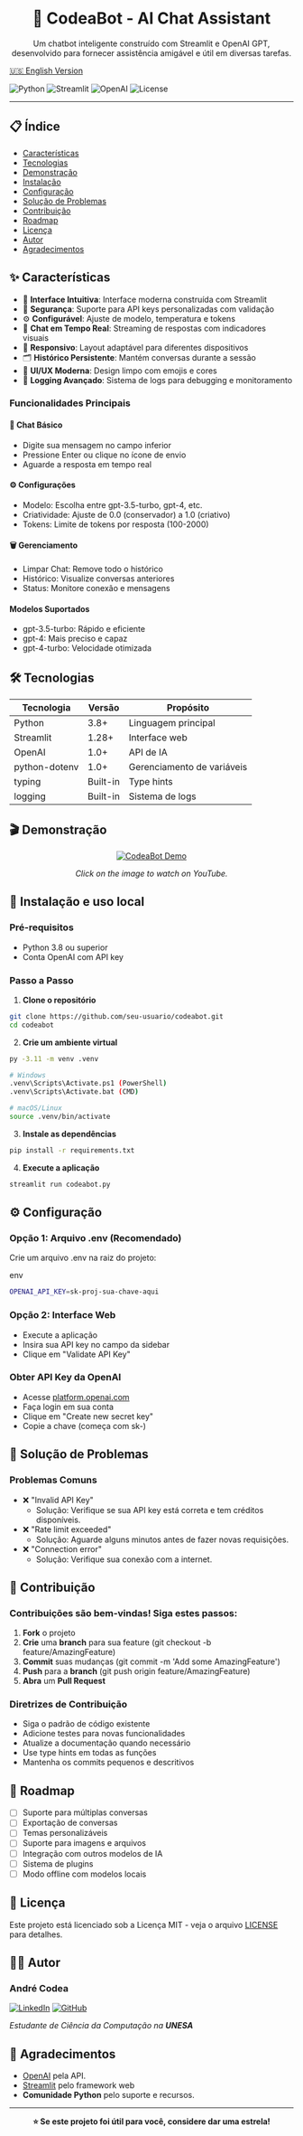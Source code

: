 <div align="center"> 
<h1>🤖 CodeaBot - AI Chat Assistant</h1> 
  
<p>Um chatbot inteligente construído com Streamlit e OpenAI GPT, desenvolvido para fornecer assistência     amigável e útil em diversas tarefas.</p>

</div>

[🇺🇸 English Version](README.md)



![Python](https://img.shields.io/badge/python-v3.8+-blue.svg)
![Streamlit](https://img.shields.io/badge/streamlit-v1.28+-red.svg)
![OpenAI](https://img.shields.io/badge/openai-v1.0+-green.svg)
![License](https://img.shields.io/badge/license-MIT-blue.svg)

--- 

## 📋 Índice

- [Características](README-pt.md#-características)
- [Tecnologias](README-pt.md#-tecnologias)
- [Demonstração](README-pt.md#-demonstração)
- [Instalação](README-pt.md#-instalação)
- [Configuração](README-pt.md#-configuração)
- [Solução de Problemas](README-pt.md#-solução-de-problemas)
- [Contribuição](README-pt.md#-contribuição)
- [Roadmap](README-pt.md#-roadmap)
- [Licença](README-pt.md#-licenças)
- [Autor](README-pt.md#-autor)
- [Agradecimentos](README-pt.md#-agradecimentos)

## ✨ Características

- 🎯 **Interface Intuitiva**: Interface moderna construída com Streamlit
- 🔐 **Segurança**: Suporte para API keys personalizadas com validação
- ⚙️ **Configurável**: Ajuste de modelo, temperatura e tokens
- 💬 **Chat em Tempo Real**: Streaming de respostas com indicadores visuais
- 📱 **Responsivo**: Layout adaptável para diferentes dispositivos
- 🗂️ **Histórico Persistente**: Mantém conversas durante a sessão
- 🎨 **UI/UX Moderna**: Design limpo com emojis e cores
- 🔧 **Logging Avançado**: Sistema de logs para debugging e monitoramento

### Funcionalidades Principais

#### 💬 Chat Básico
- Digite sua mensagem no campo inferior
- Pressione Enter ou clique no ícone de envio
- Aguarde a resposta em tempo real

#### ⚙️ Configurações
- Modelo: Escolha entre gpt-3.5-turbo, gpt-4, etc.
- Criatividade: Ajuste de 0.0 (conservador) a 1.0 (criativo)
- Tokens: Limite de tokens por resposta (100-2000)

#### 🗑️ Gerenciamento
- Limpar Chat: Remove todo o histórico
- Histórico: Visualize conversas anteriores
- Status: Monitore conexão e mensagens

#### Modelos Suportados
- gpt-3.5-turbo: Rápido e eficiente
- gpt-4: Mais preciso e capaz
- gpt-4-turbo: Velocidade otimizada

## 🛠️ Tecnologias
|Tecnologia	|Versão	|Propósito|
------------|-------|---------|
|Python	|3.8+	|Linguagem principal
|Streamlit|	1.28+	|Interface web
|OpenAI	|1.0+	|API de IA
|python-dotenv|	1.0+	|Gerenciamento de variáveis
|typing	|Built-in	|Type hints
|logging	|Built-in	|Sistema de logs



## 🎬 Demonstração

<div align="center">

[![CodeaBot Demo](https://img.youtube.com/vi/R7sVzZ7-RmA/maxresdefault.jpg)](https://www.youtube.com/embed/R7sVzZ7-RmA)

*Click on the image to watch on YouTube.*

</div>


## 🚀 Instalação e uso local

### Pré-requisitos

- Python 3.8 ou superior
- Conta OpenAI com API key

### Passo a Passo

1. **Clone o repositório**
```bash
git clone https://github.com/seu-usuario/codeabot.git
cd codeabot
```
2. **Crie um ambiente virtual**
```bash
py -3.11 -m venv .venv

# Windows
.venv\Scripts\Activate.ps1 (PowerShell)
.venv\Scripts\Activate.bat (CMD)

# macOS/Linux
source .venv/bin/activate
```
3. **Instale as dependências**
```bash
pip install -r requirements.txt
```
4. **Execute a aplicação**
```bash
streamlit run codeabot.py
```

## ⚙️ Configuração
### **Opção 1**: Arquivo .env (Recomendado)
Crie um arquivo .env na raiz do projeto:

env
```bash
OPENAI_API_KEY=sk-proj-sua-chave-aqui
```

### **Opção 2**: Interface Web
- Execute a aplicação
- Insira sua API key no campo da sidebar
- Clique em "Validate API Key"

### Obter API Key da OpenAI
- Acesse [platform.openai.com](https://platform.openai.com/api-keys)
- Faça login em sua conta
- Clique em "Create new secret key"
- Copie a chave (começa com sk-)

## 🐛 Solução de Problemas
### Problemas Comuns
- ❌ "Invalid API Key"
  - Solução: Verifique se sua API key está correta e tem créditos disponíveis.
- ❌ "Rate limit exceeded"
  - Solução: Aguarde alguns minutos antes de fazer novas requisições.
- ❌ "Connection error"
  - Solução: Verifique sua conexão com a internet.
 

## 🤝 Contribuição

### Contribuições são bem-vindas! Siga estes passos:
1. **Fork** o projeto
2. **Crie** uma **branch** para sua feature (git checkout -b feature/AmazingFeature)
3. **Commit** suas mudanças (git commit -m 'Add some AmazingFeature')
4. **Push** para a **branch** (git push origin feature/AmazingFeature)
5. **Abra** um **Pull Request**

### Diretrizes de Contribuição
- Siga o padrão de código existente
- Adicione testes para novas funcionalidades
- Atualize a documentação quando necessário
- Use type hints em todas as funções
- Mantenha os commits pequenos e descritivos

## 📝 Roadmap
- [ ] Suporte para múltiplas conversas
- [ ] Exportação de conversas
- [ ] Temas personalizáveis
- [ ] Suporte para imagens e arquivos
- [ ] Integração com outros modelos de IA
- [ ] Sistema de plugins
- [ ] Modo offline com modelos locais

## 📄 Licença
Este projeto está licenciado sob a Licença MIT - veja o arquivo [LICENSE](LICENSE.txt) para detalhes.

## 👨‍💻 Autor
### André Codea 
[![LinkedIn](https://img.shields.io/badge/LinkedIn-%230570a8?style=for-the-badge&logo=LinkedIn&logoColor=white)](https://www.linkedin.com/in/andrecodea/) [![GitHub](https://img.shields.io/badge/GitHub-%23121011?style=for-the-badge&logo=GitHub&logoColor=white)](https://github.com/andrecodea)

*Estudante de Ciência da Computação na **UNESA***

## 🙏 Agradecimentos
- [OpenAI](https://www.openai.com) pela API.
- [Streamlit](https://www.streamlit.io) pelo framework web
- **Comunidade Python** pelo suporte e recursos.

---

<div align="center">
<b>⭐ Se este projeto foi útil para você, considere dar uma estrela!</b>
</div>
